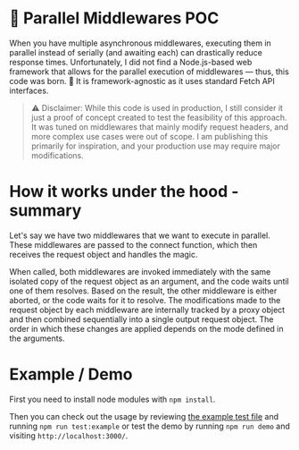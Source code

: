 # 🔀 Parallel Middlewares POC

When you have multiple asynchronous middlewares, executing them in parallel instead of serially (and awaiting each) can drastically reduce response times. Unfortunately, I did not find a Node.js-based web framework that allows for the parallel execution of middlewares — thus, this code was born. 👶 It is framework-agnostic as it uses standard Fetch API interfaces.

> ⚠️ Disclaimer: While this code is used in production, I still consider it just a proof of concept created to test the feasibility of this approach. It was tuned on middlewares that mainly modify request headers, and more complex use cases were out of scope. I am publishing this primarily for inspiration, and your production use may require major modifications.

# How it works under the hood - summary

Let's say we have two middlewares that we want to execute in parallel. These middlewares are passed to the connect function, which then receives the request object and handles the magic.

When called, both middlewares are invoked immediately with the same isolated copy of the request object as an argument, and the code waits until one of them resolves. Based on the result, the other middleware is either aborted, or the code waits for it to resolve. The modifications made to the request object by each middleware are internally tracked by a proxy object and then combined sequentially into a single output request object. The order in which these changes are applied depends on the mode defined in the arguments.

# Example / Demo

First you need to install node modules with `npm install`.

Then you can check out the usage by reviewing [the example test file](test/integration/example.spec.ts) and running `npm run test:example` or test the demo by running `npm run demo` and visiting `http://localhost:3000/`.
